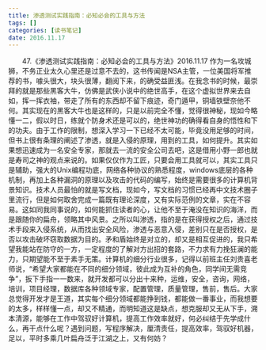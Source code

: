 ```yaml
---
title: 渗透测试实践指南：必知必会的工具与方法
tags: []
categories: [读书笔记]
date: 2016.11.17 
---
```



&emsp;&emsp;47.《渗透测试实践指南：必知必会的工具与方法》2016.11.17 作为一名攻城狮，不务正业太久心里还是过意不去的，这书传闻是NSA主管，一位美国将军推荐的书，噱头很大，块头很薄，翻阅下来，的确受益匪浅。在我念书的时候，最崇拜的就是那些黑客大牛，仿佛是武侠小说中的绝世高手，在这个虚拟世界来去自如，挥一挥衣袖，带走了所有的东西却不留下痕迹，奇门遁甲，铜墙铁壁奈他不何。其实现在的黑客大牛也是这样的，只是以前完全不懂，觉得很神秘，现如今略懂一二，假以时日，练就个防身术还是可以的，绝世神功的确得看自身的悟性和下的功夫。由于工作的限制，想深入学习一下已经不太可能，毕竟没用足够的时间，但书上很有条理的阐述了渗透，就是入侵的原理，用到的工具，如何提升。其实如果想迅速成为一名安全专家，那就去一流的安全公司去吧，这是借用小野一郎也就是寿司之神的观点来说的。如果仅仅作为工匠，只要会用工具就可以，其实工具只是辅助，强大的Unix编程功底，网络各种协议的熟悉程度，windows底层的各种机制，再加上各种漏洞的原理以及攻击的代码的编写，始终是需要很多的计算机背景知识。技术人员最怕的就是写文档，现如今，写文档的习惯已经再中文技术圈子里流行，但是如何取舍完成一篇既有理论深度，又有实际范例的文章，实在不容易。这如同我同事说的，如何能抓住读者的心，让他不至于淹没在知识的海洋，而是跟随你的扁舟，领略其中风景。之所以叫渗透，指的是在获得授权之后，通过技术手段来入侵系统，从而找出安全风险，渗透与恶意入侵，差别只在是否授权，是否以攻击破坏窃取数据为目的。矛和盾始终是对立的，却又是相互促进的，我只希望我能站在防守的一方，一定程度的了解对方出招的套路，不力求有力挽狂澜的能力，只期望能不至于素手无策。计算机的细分行业很多，记得以前班主任刘贵喜老师说，“希望大家都能在不同的细分领域，彼此成为互补的角色，同学间无需竞争”，扳下手指一一数来，就开发都可以分出十来种，运维，安全，咨询，网络，培训，项目经理，数据库各种领域专家，配置管理，质量管理，售前，售后。大家总觉得开发才是王道，其实每个细分领域都能挣到钱，都能做一番事业，而我想要的太多，样样懂一点，却又不精通，而明知道这是缺点，想克服却又无从下手，溯本清源，能够在工作中驾驭好计算机，提高工作效率就好，何必纠结于先学成什么，再干点什么呢？遇到问题，写程序解决，厘清责任，提高效率，驾驭好机器，足以，平时多乘几叶扁舟泛于江湖之上，又有何妨？
